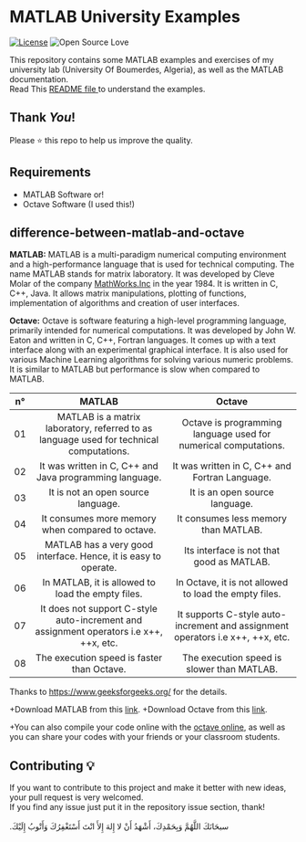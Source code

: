 # MATLAB University Examples
[![License](https://img.shields.io/badge/License-MIT-blue.svg)](LICENSE)
![Open Source Love](https://badges.frapsoft.com/os/v1/open-source.svg?v=102)

This repository contains some MATLAB examples and exercises of my university lab (University Of Boumerdes, Algeria), as well as the MATLAB documentation.<br>
Read This <a href="https://github.com/mohamedyanis/MATLAB-UNIV-EXAMPLES/blob/master/Exercises/Exo%20Explaination.md">README file </a> to understand the examples.

## Thank _You_!
Please :star: this repo to help us improve the quality.

## Requirements
* MATLAB Software
or!
* Octave Software (I used this!)

## difference-between-matlab-and-octave

**MATLAB:**
MATLAB is a multi-paradigm numerical computing environment and a high-performance language that is used for technical computing. The name MATLAB stands for matrix laboratory. It was developed by Cleve Molar of the company <a href="https://www.mathworks.com/">MathWorks.Inc</a> in the year 1984. It is written in C, C++, Java. It allows matrix manipulations, plotting of functions, implementation of algorithms and creation of user interfaces.

**Octave:**
Octave is software featuring a high-level programming language, primarily intended for numerical computations. It was developed by John W. Eaton and written in  C, C++, Fortran languages. It comes up with a text interface along with an experimental graphical interface. It is also used for various Machine Learning algorithms for solving various numeric problems. It is similar to MATLAB but performance is slow when compared to MATLAB.


| n° | MATLAB  | Octave |
| :-------------: | :-------------: | :-------------: |
| 01 | MATLAB is a matrix laboratory, referred to as language used for technical computations.  | Octave is programming language used for numerical computations.  |
| 02 | It was written in C, C++ and Java programming language.  | It was written in C, C++ and Fortran Language.  |
| 03 | It is not an open source language. | It is an open source language. |
| 04 | It consumes more memory when compared to octave. | It consumes less memory than MATLAB. |
| 05 | MATLAB has a very good interface. Hence, it is easy to operate.  | Its interface is not that good as MATLAB. |
| 06 | In MATLAB, it is allowed to load the empty files. | In Octave, it is not allowed to load the empty files. |
| 07 | It does not support C-style auto-increment and assignment operators i.e  x++, ++x, etc. | It  supports C-style auto-increment and assignment operators i.e  x++, ++x, etc. |
| 08 | The execution speed is faster than Octave. | The execution speed is slower than MATLAB.|

Thanks to <a href="https://www.geeksforgeeks.org/">https://www.geeksforgeeks.org/</a> for the details.

+Download MATLAB from this <a href="https://www.mathworks.com/products/matlab.html">link</a>.
+Download Octave from this <a href="https://www.gnu.org/software/octave/download">link</a>.

+You can also compile your code online with the <a href="https://octave-online.net/">octave online</a>, as well as you can share your codes with your friends or your classroom students. 

## Contributing 💡
If you want to contribute to this project and make it better with new ideas, your pull request is very welcomed.<br>
If you find any issue just put it in the repository issue section, thank!<br><br>
.سبحَانَكَ اللَّهُمَّ وَبِحَمْدِكَ، أَشْهَدُ أَنْ لا إِلهَ إِلأَ انْتَ أَسْتَغْفِرُكَ وَأَتْوبُ إِلَيْكَ

